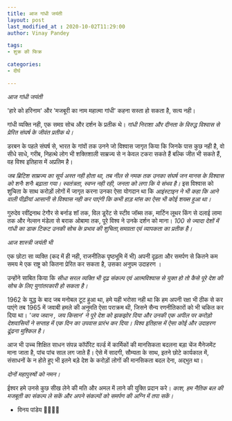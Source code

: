 ```yaml
---
title: आज गांधी जयंती
layout: post
last_modified_at : 2020-10-02T11:29:00
author: Vinay Pandey

tags:
- शुक्र की फिक्र

categories:
- दीर्घ

---
```


*आज गांधी जयंती*

'हारे को हरिनाम' और 'मजबूरी का नाम महात्मा गांधी' कहना सस्ता हो सकता है, सत्य नही।

 गांधी व्यक्ति नही, एक समग्र सोच और दर्शन के प्रतीक थे। *गांधी निराशा और दीनता के विरुद्ध विश्वास से प्रेरित संघर्ष के जीवंत प्रतीक थे।*

 डरबन के पहले संघर्ष से, भारत के गांवों तक उनने जो विश्वास जागृत किया कि जिनके पास कुछ नही है, वो सीधे साधे, गरीब, निहत्थे लोग भी शक्तिशाली साम्रज्य से न केवल टकरा सकते हैं बल्कि जीत भी सकते हैं, वह विश्व इतिहास में अप्रतिम है।

*जब ब्रिटिश साम्रज्य का सूर्य अस्त नही होता था, तब नील से नमक तक उनका संघर्ष जन मानस के विश्वास को शनैः शनैः बढ़ाता गया। स्वतंत्रता, स्वप्न नही रही, जनता को लगा कि ये संभव है।* इस विश्वास को शुचिता के साथ करोड़ों लोगों में जागृत करना उनका ऐसा योगदान था कि *आइंस्टाइन ने भी कहा कि आने वाली पीढ़ीयां आसानी से विश्वास नही कर पाएंगी कि कभी हाड़ मांस का ऐसा भी कोई शख्स हुआ था।*

गुरुदेव रवींद्रनाथ टेगौर से बर्नाड शॉ तक, विल डूरेंट से स्टीव जॉब्स तक, मार्टिन लूथर किंग से दलाई लामा तक और नेल्सन मंडेला से बराक ओबामा तक, पूरे विश्व ने उनके दर्शन को माना। *100 से ज्यादा देशों में गांधी का डाक टिकट उनकी सोच के प्रभाव की शुचिता,समग्रता एवं व्यापकता का प्रतीक है।*


*आज शास्त्री जयंती भी*

एक छोटा सा व्यक्ति (कद में ही नही, राजनीतिक पृष्ठभूमि में भी) अपनी दृढ़ता और समर्पण से कितने कम समय मे एक राष्ट्र को कितना प्रेरित कर सकता है, उसका अनुपम उदाहरण । 

उन्होंने साबित किया कि *सीधा सरल व्यक्ति भी दृढ़ संकल्प एवं आत्मविश्वास से युक्त हो तो कैसे पूरे देश की सोच के लिए युगांतरकारी हो सकता है।*

1962 के युद्ध के बाद जब मनोबल टूट हुआ था, हमे यही भरोसा नही था कि हम अपनी रक्षा भी ठीक से कर पाएंगे तब 1965 में जवाबी हमले की अनुमति ऐसा पराक्रम थी, जिसने सैन्य रणनीतिकारों को भी चकित कर दिया था। *'जय जवान , जय किसान' ने पूरे देश को झकझोर दिया और उनकी एक अपील पर करोड़ो देशवासियों ने सप्ताह में एक दिन  का उपवास प्रारंभ कर दिया। विश्व इतिहास में ऐसा कोई और उदाहरण ढूंढना मुश्किल है।* 

आज भी उच्च शिक्षित साधन संपन्न कॉर्पोरेट वर्ल्ड में कार्मिकों की मानसिकता बदलना बड़ा चेंज मैनेजमेंट माना जाता है, पांच पांच साल लग जाते हैं। ऐसे में सादगी, सौम्यता के साथ, इतने छोटे कार्यकाल में, संसाधनों के न होते हुए भी इतने बड़े देश के करोड़ों लोगों की मानसिकता बदल देना, अद्भुत था।

*दोनों महापुरुषों को नमन।*

ईश्वर हमे उनसे कुछ सीख लेने की मति और अमल में लाने की युक्ति प्रदान करे। *काश, हम नैतिक बल की मजबूती का संकल्प ले सकें और अपने संकल्पों को समर्पण की अग्नि में तपा सकें।*

- विनय  पांडेय
🙏🌷🌷🙏
